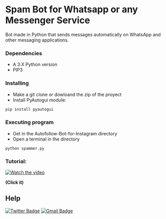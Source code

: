 # Spam Bot for Whatsapp or any Messenger Service
Bot made in Python that sends messages automatically on WhatsApp and other messaging applications.

### Dependencies

* A 3.X Python version
* PIP3

### Installing
* Make a git clone or dowloand the zip of the proyect
* Install PyAutogui module:
```bash
pip install pyautogui
```

### Executing program
* Get in the Autofollow-Bot-for-Instagram directory
* Open a terminal in the directory
```
python spammer.py
```

### Tutorial:
[![Watch the video](https://i.ytimg.com/an_webp/jBxRGcDmfWA/mqdefault_6s.webp?du=3000&sqp=CIDxl4AG&rs=AOn4CLA4da2GxdU6hvOwEvPJLB_WFyXPLg)](https://youtu.be/jBxRGcDmfWA)

**(Click it)**

## Help
[![Twitter Badge](https://img.shields.io/badge/-@UltiRequiem-00acee?style=flat&logo=twitter&logoColor=white&link=https://twitter.com/@UltiRequiem)](https://www.twitter.com/@EliazBobadilla/)
[![Gmail Badge](https://img.shields.io/badge/-eliaz.bobadilladev@gmail.com-c14438?style=flat&logo=Gmail&logoColor=white&link=mailto:eliaz.bobadilladev@gmail.com)](mailto:eliaz.bobadilladev@gmail.com)
